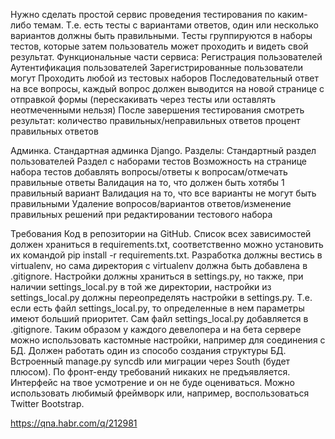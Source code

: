 Нужно сделать простой сервис проведения тестирования по каким-либо темам. Т.е. есть тесты с вариантами ответов, один или несколько вариантов должны быть правильными. Тесты группируются в наборы тестов, которые затем пользователь может проходить и видеть свой результат.
Функциональные части сервиса:
Регистрация пользователей
Аутентификация пользователей
Зарегистрированные пользователи могут
Проходить любой из тестовых наборов
Последовательный ответ на все вопросы, каждый вопрос должен выводится на новой странице с отправкой формы (перескакивать через тесты или оставлять неотмеченными нельзя)
После завершения тестирования смотреть результат:
количество правильных/неправильных ответов
процент правильных ответов



Админка. Стандартная админка Django. Разделы:
Стандартный раздел пользователей
Раздел с наборами тестов
Возможность на странице набора тестов добавлять вопросы/ответы к вопросам/отмечать правильные ответы
Валидация на то, что должен быть хотябы 1 правильный вариант
Валидация на то, что все варианты не могут быть правильными
Удаление вопросов/вариантов ответов/изменение правильных решений при редактировании тестового набора


Требования
Код в репозитории на GitHub.
Список всех зависимостей должен храниться в requirements.txt, соответственно можно установить их командой pip install -r requirements.txt.
Разработка должны вестись в virtualenv, но сама директория с virtualenv должна быть добавлена в .gitignore.
Настройки должны храниться в settings.py, но также, при наличии settings_local.py в той же директории, настройки из settings_local.py должны переопределять настройки в settings.py. Т.е. если есть файл settings_local.py, то определенные в нем параметры имеют больший приоритет. Сам файл settings_local.py добавляется в .gitignore. Таким образом у каждого девелопера и на бета сервере можно использовать кастомные настройки, например для соединения с БД.
Должен работать один из способо создания структуры БД. Встроенный manage.py syncdb или миграции через South (будет плюсом).
По фронт-енду требований никаких не предъявляется. Интерфейс на твое усмотрение и он не буде оцениваться. Можно использовать любимый фреймворк или, например, воспользоваться Twitter Bootstrap.

https://qna.habr.com/q/212981

